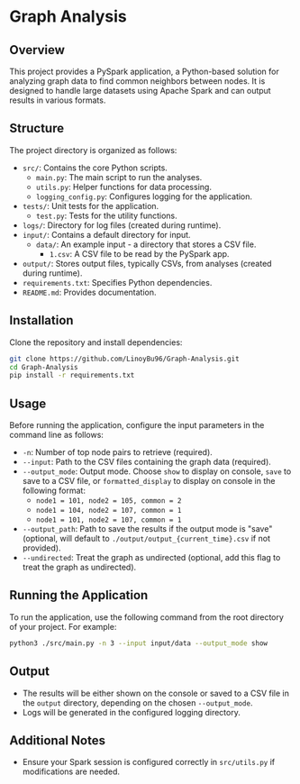 # Graph Analysis

## Overview
This project provides a PySpark application, a Python-based solution for analyzing graph data to find common neighbors between nodes. It is designed to handle large datasets using Apache Spark and can output results in various formats.

## Structure
The project directory is organized as follows:
- `src/`: Contains the core Python scripts.
  - `main.py`: The main script to run the analyses.
  - `utils.py`: Helper functions for data processing.
  - `logging_config.py`: Configures logging for the application.
- `tests/`: Unit tests for the application.
  - `test.py`: Tests for the utility functions.
- `logs/`: Directory for log files (created during runtime).
- `input/`: Contains a default directory for input.
  - `data/`: An example input - a directory that stores a CSV file.
    - `1.csv`: A CSV file to be read by the PySpark app.
- `output/`: Stores output files, typically CSVs, from analyses (created during runtime).
- `requirements.txt`: Specifies Python dependencies.
- `README.md`: Provides documentation.

## Installation

Clone the repository and install dependencies:

```bash
git clone https://github.com/LinoyBu96/Graph-Analysis.git
cd Graph-Analysis
pip install -r requirements.txt
```

## Usage

Before running the application, configure the input parameters in the command line as follows:

- `-n`: Number of top node pairs to retrieve (required).
- `--input`: Path to the CSV files containing the graph data (required).
- `--output_mode`: Output mode. Choose `show` to display on console, `save` to save to a CSV file, or `formatted_display` to display on console in the following format:
  - `node1 = 101, node2 = 105, common = 2`
  - `node1 = 104, node2 = 107, common = 1`
  - `node1 = 101, node2 = 107, common = 1`
- `--output_path`: Path to save the results if the output mode is "save" (optional, will default to `./output/output_{current_time}.csv` if not provided).
- `--undirected`: Treat the graph as undirected (optional, add this flag to treat the graph as undirected).

## Running the Application

To run the application, use the following command from the root directory of your project. For example:

```bash
python3 ./src/main.py -n 3 --input input/data --output_mode show
```

## Output

- The results will be either shown on the console or saved to a CSV file in the `output` directory, depending on the chosen `--output_mode`.
- Logs will be generated in the configured logging directory.

## Additional Notes

- Ensure your Spark session is configured correctly in `src/utils.py` if modifications are needed.
